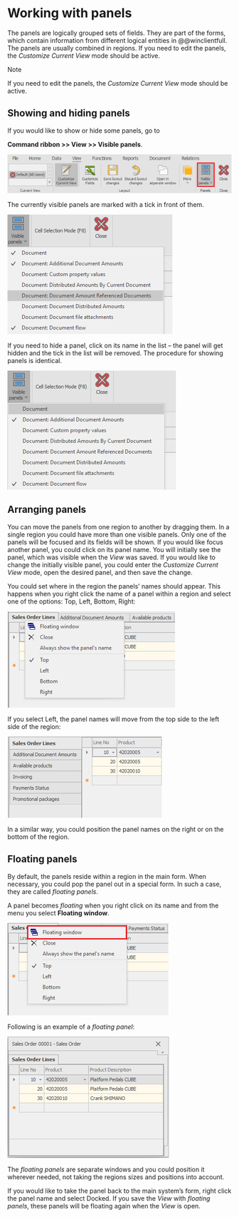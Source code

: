 # Working with panels 

The panels are logically grouped sets of fields. They are part of the forms, which contain information from different logical entities in @@winclientfull. The panels are usually combined in regions. If you need to edit the panels, the *Customize Current View* mode should be active.

> [!NOTE]
> If you need to edit the panels, the *Customize Current View* mode should be active.

## Showing and hiding panels

If you would like to show or hide some panels, go to 


**Command ribbon >> View >> Visible panels**.

![Visible Panels](visible-panels.png)

The currently visible panels are marked with a tick in front of them.

![Hide Panel](hide-panel.png)
 
If you need to hide a panel, click on its name in the list – the panel will get hidden and the tick in the list will be removed. The procedure for showing panels is identical.

![Show Panel](show-panel.png)

## Arranging panels

You can move the panels from one region to another by dragging them. In a single region you could have more than one visible panels. Only one of the panels will be focused and its fields will be shown. If you would like focus another panel, you could click on its panel name. You will initially see the panel, which was visible when the *View* was saved. If you would like to change the initially visible panel, you could enter the *Customize Current View* mode, open the desired panel, and then save the change. 

You could set where in the region the panels’ names should appear. This happens when you right click the name of a panel within a region and select one of the options: Top, Left, Bottom, Right:

![Panel Position](panel-position.png)

If you select Left, the panel names will move from the top side to the left side of the region:
 
![Panel Left Position](panel-left-position.png)

In a similar way, you could position the panel names on the right or on the bottom of the region.

## Floating panels

By default, the panels reside within a region in the main form. When necessary, you could pop the panel out in a special form. In such a case, they are called 
*floating panels*.

A panel becomes *floating* when you right click on its name and from the menu you select **Floating window**.
 
![Floating Panels](floating-panels.png)
 
Following is an example of a *floating panel*:

![Floating Window](floating-window.png)

The *floating panels* are separate windows and you could position it wherever needed, not taking the regions sizes and positions into account.

If you would like to take the panel back to the main system’s form, right click the panel name and select Docked. If you save the *View* with *floating panels*, these panels will be floating again when the *View* is open.
